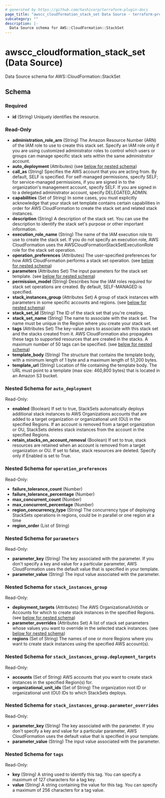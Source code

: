 ```yaml
---
# generated by https://github.com/hashicorp/terraform-plugin-docs
page_title: "awscc_cloudformation_stack_set Data Source - terraform-provider-awscc"
subcategory: ""
description: |-
  Data Source schema for AWS::CloudFormation::StackSet
---
```


# awscc_cloudformation_stack_set (Data Source)

Data Source schema for AWS::CloudFormation::StackSet



<!-- schema generated by tfplugindocs -->
## Schema

### Required

- **id** (String) Uniquely identifies the resource.

### Read-Only

- **administration_role_arn** (String) The Amazon Resource Number (ARN) of the IAM role to use to create this stack set. Specify an IAM role only if you are using customized administrator roles to control which users or groups can manage specific stack sets within the same administrator account.
- **auto_deployment** (Attributes) (see [below for nested schema](#nestedatt--auto_deployment))
- **call_as** (String) Specifies the AWS account that you are acting from. By default, SELF is specified. For self-managed permissions, specify SELF; for service-managed permissions, if you are signed in to the organization's management account, specify SELF. If you are signed in to a delegated administrator account, specify DELEGATED_ADMIN.
- **capabilities** (Set of String) In some cases, you must explicitly acknowledge that your stack set template contains certain capabilities in order for AWS CloudFormation to create the stack set and related stack instances.
- **description** (String) A description of the stack set. You can use the description to identify the stack set's purpose or other important information.
- **execution_role_name** (String) The name of the IAM execution role to use to create the stack set. If you do not specify an execution role, AWS CloudFormation uses the AWSCloudFormationStackSetExecutionRole role for the stack set operation.
- **operation_preferences** (Attributes) The user-specified preferences for how AWS CloudFormation performs a stack set operation. (see [below for nested schema](#nestedatt--operation_preferences))
- **parameters** (Attributes Set) The input parameters for the stack set template. (see [below for nested schema](#nestedatt--parameters))
- **permission_model** (String) Describes how the IAM roles required for stack set operations are created. By default, SELF-MANAGED is specified.
- **stack_instances_group** (Attributes Set) A group of stack instances with parameters in some specific accounts and regions. (see [below for nested schema](#nestedatt--stack_instances_group))
- **stack_set_id** (String) The ID of the stack set that you're creating.
- **stack_set_name** (String) The name to associate with the stack set. The name must be unique in the Region where you create your stack set.
- **tags** (Attributes Set) The key-value pairs to associate with this stack set and the stacks created from it. AWS CloudFormation also propagates these tags to supported resources that are created in the stacks. A maximum number of 50 tags can be specified. (see [below for nested schema](#nestedatt--tags))
- **template_body** (String) The structure that contains the template body, with a minimum length of 1 byte and a maximum length of 51,200 bytes.
- **template_url** (String) Location of file containing the template body. The URL must point to a template (max size: 460,800 bytes) that is located in an Amazon S3 bucket.

<a id="nestedatt--auto_deployment"></a>
### Nested Schema for `auto_deployment`

Read-Only:

- **enabled** (Boolean) If set to true, StackSets automatically deploys additional stack instances to AWS Organizations accounts that are added to a target organization or organizational unit (OU) in the specified Regions. If an account is removed from a target organization or OU, StackSets deletes stack instances from the account in the specified Regions.
- **retain_stacks_on_account_removal** (Boolean) If set to true, stack resources are retained when an account is removed from a target organization or OU. If set to false, stack resources are deleted. Specify only if Enabled is set to True.


<a id="nestedatt--operation_preferences"></a>
### Nested Schema for `operation_preferences`

Read-Only:

- **failure_tolerance_count** (Number)
- **failure_tolerance_percentage** (Number)
- **max_concurrent_count** (Number)
- **max_concurrent_percentage** (Number)
- **region_concurrency_type** (String) The concurrency type of deploying StackSets operations in regions, could be in parallel or one region at a time
- **region_order** (List of String)


<a id="nestedatt--parameters"></a>
### Nested Schema for `parameters`

Read-Only:

- **parameter_key** (String) The key associated with the parameter. If you don't specify a key and value for a particular parameter, AWS CloudFormation uses the default value that is specified in your template.
- **parameter_value** (String) The input value associated with the parameter.


<a id="nestedatt--stack_instances_group"></a>
### Nested Schema for `stack_instances_group`

Read-Only:

- **deployment_targets** (Attributes) The AWS OrganizationalUnitIds or Accounts for which to create stack instances in the specified Regions. (see [below for nested schema](#nestedatt--stack_instances_group--deployment_targets))
- **parameter_overrides** (Attributes Set) A list of stack set parameters whose values you want to override in the selected stack instances. (see [below for nested schema](#nestedatt--stack_instances_group--parameter_overrides))
- **regions** (Set of String) The names of one or more Regions where you want to create stack instances using the specified AWS account(s).

<a id="nestedatt--stack_instances_group--deployment_targets"></a>
### Nested Schema for `stack_instances_group.deployment_targets`

Read-Only:

- **accounts** (Set of String) AWS accounts that you want to create stack instances in the specified Region(s) for.
- **organizational_unit_ids** (Set of String) The organization root ID or organizational unit (OU) IDs to which StackSets deploys.


<a id="nestedatt--stack_instances_group--parameter_overrides"></a>
### Nested Schema for `stack_instances_group.parameter_overrides`

Read-Only:

- **parameter_key** (String) The key associated with the parameter. If you don't specify a key and value for a particular parameter, AWS CloudFormation uses the default value that is specified in your template.
- **parameter_value** (String) The input value associated with the parameter.



<a id="nestedatt--tags"></a>
### Nested Schema for `tags`

Read-Only:

- **key** (String) A string used to identify this tag. You can specify a maximum of 127 characters for a tag key.
- **value** (String) A string containing the value for this tag. You can specify a maximum of 256 characters for a tag value.


